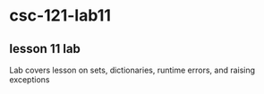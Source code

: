 # csc-121-lab11
lesson 11 lab
---
Lab covers lesson on sets, dictionaries, runtime errors, and raising exceptions
